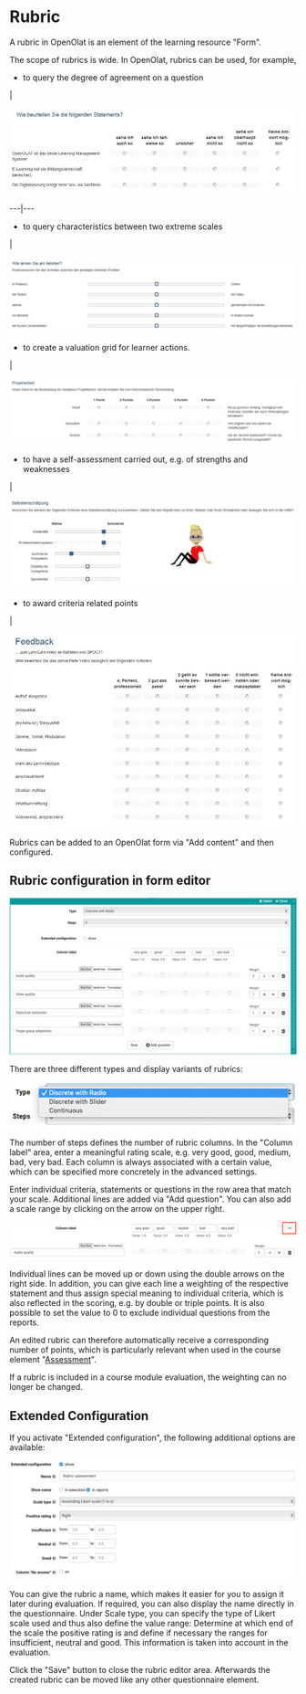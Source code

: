 # Rubric

A rubric in OpenOlat is an element of the learning resource "Form".

The scope of rubrics is wide. In OpenOlat, rubrics can be used, for example,

  

  * to query the degree of agreement on a question

|

![](assets/Rubrik_Beispiel1.jpg)  
  
---|---  
  
  * to query characteristics between two extreme scales

|

![](assets/Rubrik_Beispiel2.jpg)  
  
  * to create a valuation grid for learner actions.

|

![](assets/Rubrik_Beispiel3.jpg)  
  
  * to have a self-assessment carried out, e.g. of strengths and weaknesses

|

![](assets/Rubrik_Beispiel4.jpg)  
  
  * to award criteria related points

|

![](assets/rubrik_skalentexte.jpg)  
  
Rubrics can be added to an OpenOlat form via "Add content" and then
configured.

## Rubric configuration in form editor

![](assets/Rubric_add_EN.png)

  

There are three different types and display variants of rubrics:

![](assets/Scale_types_EN.png)

The number of steps defines the number of rubric columns. In the "Column
label" area, enter a meaningful rating scale, e.g. very good, good, medium,
bad, very bad.  Each column is always associated with a certain value, which
can be specified more concretely in the advanced settings.

Enter individual criteria, statements or questions in the row area that match
your scale. Additional lines are added via "Add question". You can also add a
scale range by clicking on the arrow on the upper right.

![](assets/Rubric_scale_EN.png)

Individual lines can be moved up or down using the double arrows on the right
side. In addition, you can give each line a weighting of the respective
statement and thus assign special meaning to individual criteria, which is
also reflected in the scoring, e.g. by double or triple points. It is also
possible to set the value to 0 to exclude individual questions from the
reports.

An edited rubric can therefore automatically receive a corresponding number of
points, which is particularly relevant when used in the course element
"[Assessment](../course_elements/Knowledge_Transfer.md)".

If a rubric is included in a course module evaluation, the weighting can no
longer be changed.

## Extended Configuration

If you activate "Extended configuration", the following additional options are
available:

![](assets/Rubric_advanced_EN.png)

You can give the rubric a name, which makes it easier for you to assign it
later during evaluation. If required, you can also display the name directly
in the questionnaire. Under Scale type, you can specify the type of Likert
scale used and thus also define the value range: Determine at which end of the
scale the positive rating is and define if necessary the ranges for
insufficient, neutral and good. This information is taken into account in the
evaluation.

Click the "Save" button to close the rubric editor area. Afterwards the
created rubric can be moved like any other questionnaire element.

  

